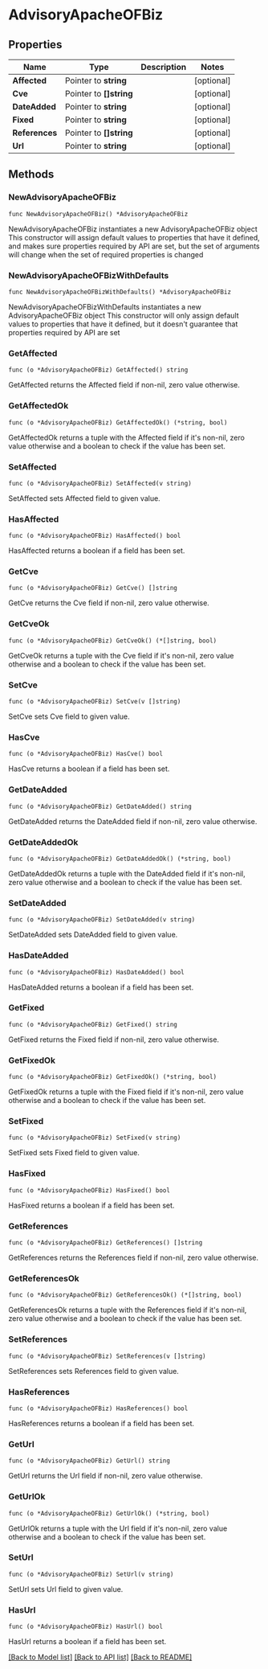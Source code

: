 # AdvisoryApacheOFBiz

## Properties

Name | Type | Description | Notes
------------ | ------------- | ------------- | -------------
**Affected** | Pointer to **string** |  | [optional] 
**Cve** | Pointer to **[]string** |  | [optional] 
**DateAdded** | Pointer to **string** |  | [optional] 
**Fixed** | Pointer to **string** |  | [optional] 
**References** | Pointer to **[]string** |  | [optional] 
**Url** | Pointer to **string** |  | [optional] 

## Methods

### NewAdvisoryApacheOFBiz

`func NewAdvisoryApacheOFBiz() *AdvisoryApacheOFBiz`

NewAdvisoryApacheOFBiz instantiates a new AdvisoryApacheOFBiz object
This constructor will assign default values to properties that have it defined,
and makes sure properties required by API are set, but the set of arguments
will change when the set of required properties is changed

### NewAdvisoryApacheOFBizWithDefaults

`func NewAdvisoryApacheOFBizWithDefaults() *AdvisoryApacheOFBiz`

NewAdvisoryApacheOFBizWithDefaults instantiates a new AdvisoryApacheOFBiz object
This constructor will only assign default values to properties that have it defined,
but it doesn't guarantee that properties required by API are set

### GetAffected

`func (o *AdvisoryApacheOFBiz) GetAffected() string`

GetAffected returns the Affected field if non-nil, zero value otherwise.

### GetAffectedOk

`func (o *AdvisoryApacheOFBiz) GetAffectedOk() (*string, bool)`

GetAffectedOk returns a tuple with the Affected field if it's non-nil, zero value otherwise
and a boolean to check if the value has been set.

### SetAffected

`func (o *AdvisoryApacheOFBiz) SetAffected(v string)`

SetAffected sets Affected field to given value.

### HasAffected

`func (o *AdvisoryApacheOFBiz) HasAffected() bool`

HasAffected returns a boolean if a field has been set.

### GetCve

`func (o *AdvisoryApacheOFBiz) GetCve() []string`

GetCve returns the Cve field if non-nil, zero value otherwise.

### GetCveOk

`func (o *AdvisoryApacheOFBiz) GetCveOk() (*[]string, bool)`

GetCveOk returns a tuple with the Cve field if it's non-nil, zero value otherwise
and a boolean to check if the value has been set.

### SetCve

`func (o *AdvisoryApacheOFBiz) SetCve(v []string)`

SetCve sets Cve field to given value.

### HasCve

`func (o *AdvisoryApacheOFBiz) HasCve() bool`

HasCve returns a boolean if a field has been set.

### GetDateAdded

`func (o *AdvisoryApacheOFBiz) GetDateAdded() string`

GetDateAdded returns the DateAdded field if non-nil, zero value otherwise.

### GetDateAddedOk

`func (o *AdvisoryApacheOFBiz) GetDateAddedOk() (*string, bool)`

GetDateAddedOk returns a tuple with the DateAdded field if it's non-nil, zero value otherwise
and a boolean to check if the value has been set.

### SetDateAdded

`func (o *AdvisoryApacheOFBiz) SetDateAdded(v string)`

SetDateAdded sets DateAdded field to given value.

### HasDateAdded

`func (o *AdvisoryApacheOFBiz) HasDateAdded() bool`

HasDateAdded returns a boolean if a field has been set.

### GetFixed

`func (o *AdvisoryApacheOFBiz) GetFixed() string`

GetFixed returns the Fixed field if non-nil, zero value otherwise.

### GetFixedOk

`func (o *AdvisoryApacheOFBiz) GetFixedOk() (*string, bool)`

GetFixedOk returns a tuple with the Fixed field if it's non-nil, zero value otherwise
and a boolean to check if the value has been set.

### SetFixed

`func (o *AdvisoryApacheOFBiz) SetFixed(v string)`

SetFixed sets Fixed field to given value.

### HasFixed

`func (o *AdvisoryApacheOFBiz) HasFixed() bool`

HasFixed returns a boolean if a field has been set.

### GetReferences

`func (o *AdvisoryApacheOFBiz) GetReferences() []string`

GetReferences returns the References field if non-nil, zero value otherwise.

### GetReferencesOk

`func (o *AdvisoryApacheOFBiz) GetReferencesOk() (*[]string, bool)`

GetReferencesOk returns a tuple with the References field if it's non-nil, zero value otherwise
and a boolean to check if the value has been set.

### SetReferences

`func (o *AdvisoryApacheOFBiz) SetReferences(v []string)`

SetReferences sets References field to given value.

### HasReferences

`func (o *AdvisoryApacheOFBiz) HasReferences() bool`

HasReferences returns a boolean if a field has been set.

### GetUrl

`func (o *AdvisoryApacheOFBiz) GetUrl() string`

GetUrl returns the Url field if non-nil, zero value otherwise.

### GetUrlOk

`func (o *AdvisoryApacheOFBiz) GetUrlOk() (*string, bool)`

GetUrlOk returns a tuple with the Url field if it's non-nil, zero value otherwise
and a boolean to check if the value has been set.

### SetUrl

`func (o *AdvisoryApacheOFBiz) SetUrl(v string)`

SetUrl sets Url field to given value.

### HasUrl

`func (o *AdvisoryApacheOFBiz) HasUrl() bool`

HasUrl returns a boolean if a field has been set.


[[Back to Model list]](../README.md#documentation-for-models) [[Back to API list]](../README.md#documentation-for-api-endpoints) [[Back to README]](../README.md)


